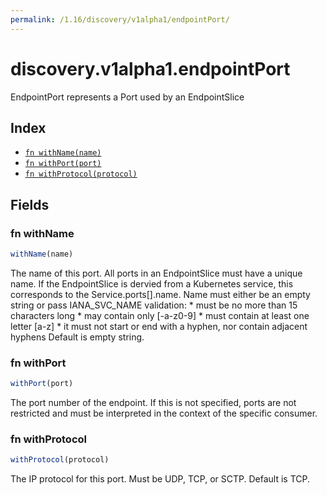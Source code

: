 ```yaml
---
permalink: /1.16/discovery/v1alpha1/endpointPort/
---
```


# discovery.v1alpha1.endpointPort

EndpointPort represents a Port used by an EndpointSlice

## Index

* [`fn withName(name)`](#fn-withname)
* [`fn withPort(port)`](#fn-withport)
* [`fn withProtocol(protocol)`](#fn-withprotocol)

## Fields

### fn withName

```ts
withName(name)
```

The name of this port. All ports in an EndpointSlice must have a unique name. If the EndpointSlice is dervied from a Kubernetes service, this corresponds to the Service.ports[].name. Name must either be an empty string or pass IANA_SVC_NAME validation: * must be no more than 15 characters long * may contain only [-a-z0-9] * must contain at least one letter [a-z] * it must not start or end with a hyphen, nor contain adjacent hyphens Default is empty string.

### fn withPort

```ts
withPort(port)
```

The port number of the endpoint. If this is not specified, ports are not restricted and must be interpreted in the context of the specific consumer.

### fn withProtocol

```ts
withProtocol(protocol)
```

The IP protocol for this port. Must be UDP, TCP, or SCTP. Default is TCP.